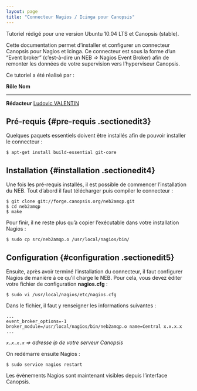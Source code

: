 ```yaml
---
layout: page
title: "Connecteur Nagios / Icinga pour Canopsis"
---
```


Tutoriel rédigé pour une version Ubuntu 10.04 LTS et Canopsis (stable).

Cette documentation permet d’installer et configurer un connecteur
Canopsis pour Nagios et Icinga. Ce connecteur est sous la forme d’un
“Event broker” (c’est-à-dire un NEB ⇒ Nagios Event Broker) afin de
remonter les données de votre supervision vers l’hyperviseur Canopsis.

Ce tutoriel a été réalisé par :

  **Rôle**        **Nom**
  --------------- ---------------------------------------------------------------------------------------------------------------------------------------------------------
  **Rédacteur**   [Ludovic VALENTIN](http://www.monitoring-fr.org/community/members/ludovic-valentin/ "http://www.monitoring-fr.org/community/members/ludovic-valentin/")

Pré-requis {#pre-requis .sectionedit3}
----------

Quelques paquets essentiels doivent être installés afin de pouvoir
installer le connecteur :

~~~
$ apt-get install build-essential git-core
~~~

Installation {#installation .sectionedit4}
------------

Une fois les pré-requis installés, il est possible de commencer
l’installation du NEB. Tout d’abord il faut télécharger puis compiler le
connecteur :

~~~
$ git clone git://forge.canopsis.org/neb2amqp.git
$ cd neb2amqp
$ make
~~~

Pour finir, il ne reste plus qu’à copier l’exécutable dans votre
installation Nagios :

~~~
$ sudo cp src/neb2amqp.o /usr/local/nagios/bin/
~~~

Configuration {#configuration .sectionedit5}
-------------

Ensuite, après avoir terminé l’installation du connecteur, il faut
configurer Nagios de manière à ce qu’il charge le NEB. Pour cela, vous
devez éditer votre fichier de configuration **nagios.cfg** :

~~~
$ sudo vi /usr/local/nagios/etc/nagios.cfg
~~~

Dans le fichier, il faut y renseigner les informations suivantes :

~~~ {.file}
...
event_broker_options=-1
broker_module=/usr/local/nagios/bin/neb2amqp.o name=Central x.x.x.x
...
~~~

*`x.x.x.x` ⇒ adresse ip de votre serveur Canopsis*

On redémarre ensuite Nagios :

~~~
$ sudo service nagios restart
~~~

Les évènements Nagios sont maintenant visibles depuis l’interface
Canopsis.